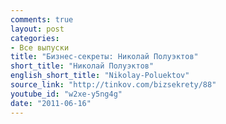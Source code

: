 ```yaml
---
comments: true
layout: post
categories:
- Все выпуски
title: "Бизнес-секреты: Николай Полуэктов"
short_title: "Николай Полуэктов"
english_short_title: "Nikolay-Poluektov"
source_link: "http://tinkov.com/bizsekrety/88"
youtube_id: "w2xe-y5ng4g"
date: "2011-06-16"
---
```


